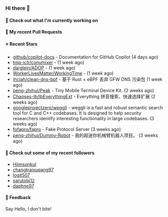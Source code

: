 ### Hi there 👋

#### 👷 Check out what I'm currently working on

#### 🔨 My recent Pull Requests


#### ⭐ Recent Stars

- [github/copilot-docs](https://github.com/github/copilot-docs) - Documentation for GitHub Copilot (4 days ago)
- [tmp-iclr/convmixer](https://github.com/tmp-iclr/convmixer) -  (1 week ago)
- [darglein/ADOP](https://github.com/darglein/ADOP) -  (1 week ago)
- [WorkerLivesMatter/WorkingTime](https://github.com/WorkerLivesMatter/WorkingTime) -  (1 week ago)
- [ihciah/clean-dns-bpf](https://github.com/ihciah/clean-dns-bpf) - 基于 Rust &#43; eBPF 丢弃 GFW DNS 污染包 (1 week ago)
- [peng-zhihui/Peak](https://github.com/peng-zhihui/Peak) - Tiny Mobile Terminal Device Kit. (2 weeks ago)
- [Chaoses-Ib/IbEverythingExt](https://github.com/Chaoses-Ib/IbEverythingExt) - Everything 拼音搜索、快速选择扩展 (2 weeks ago)
- [googleprojectzero/weggli](https://github.com/googleprojectzero/weggli) - weggli is a fast and robust semantic search tool for C and C&#43;&#43; codebases. It is designed to help security researchers identify interesting functionality in large codebases. (3 weeks ago)
- [fofapro/fapro](https://github.com/fofapro/fapro) - Fake Protocol Server (3 weeks ago)
- [peng-zhihui/Dummy-Robot](https://github.com/peng-zhihui/Dummy-Robot) - 我的超迷你机械臂机器人项目。 (3 weeks ago)

#### 👯 Check out some of my recent followers

- [Hiimsonkul](https://github.com/Hiimsonkul)
- [changtraixuqang97](https://github.com/changtraixuqang97)
- [logit507](https://github.com/logit507)
- [sarutobi12](https://github.com/sarutobi12)
- [daphne97](https://github.com/daphne97)

#### 💬 Feedback

Say Hello, I don't bite!